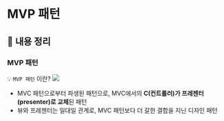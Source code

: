 # MVP 패턴

## 📌 내용 정리

### MVP 패턴

💡 `MVP 패턴` 이란?
![](https://velog.velcdn.com/images/chtoqur/post/49b2319b-498f-4fd5-97ed-2661b9e096a9/image.png)

- MVC 패턴으로부터 파생된 패턴으로, MVC에서의 **C(컨트롤러)가 프레젠터(presenter)로 교체**된 패턴
- 뷰와 프레젠터는 일대일 관계로, MVC 패턴보다 더 갈한 결합을 지닌 디자인 패턴
